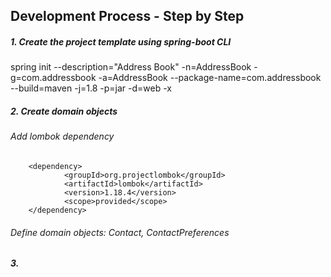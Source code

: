 ## Development Process - Step by Step

##### 1. Create the project template using spring-boot CLI
spring init --description="Address Book" -n=AddressBook -g=com.addressbook -a=AddressBook --package-name=com.addressbook --build=maven -j=1.8 -p=jar -d=web -x 

##### 2. Create domain objects
###### Add lombok dependency
```
    <dependency>
            <groupId>org.projectlombok</groupId>
            <artifactId>lombok</artifactId>
            <version>1.18.4</version>
            <scope>provided</scope>
    </dependency>
```

###### Define domain objects: Contact, ContactPreferences
##### 3. 